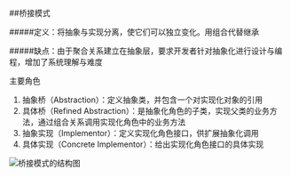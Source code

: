 ##桥接模式

#####定义：将抽象与实现分离，使它们可以独立变化。用组合代替继承

#####缺点：由于聚合关系建立在抽象层，要求开发者针对抽象化进行设计与编程，增加了系统理解与难度

主要角色
1. 抽象桥（Abstraction）：定义抽象类，并包含一个对实现化对象的引用
2. 具体桥（Refined Abstraction）：是抽象化角色的子类，实现父类的业务方法，通过组合关系调用实现化角色中的业务方法
3. 抽象实现（Implementor）：定义实现化角色接口，供扩展抽象化调用
4. 具体实现（Concrete Implementor）：给出实现化角色接口的具体实现

![桥接模式的结构图](http://c.biancheng.net/uploads/allimg/181115/3-1Q115125253H1.gif "桥接模式的结构图")